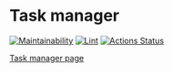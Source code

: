 # Task manager
[![Maintainability](https://api.codeclimate.com/v1/badges/4e22eac0ec70c801c02d/maintainability)](https://codeclimate.com/github/sch0nik/python-project-lvl4/maintainability)
[![Lint](https://github.com/sch0nik/python-project-lvl4/actions/workflows/lint_and_test.yml/badge.svg)](https://github.com/sch0nik/python-project-lvl4/actions/workflows/lint_and_test.yml)
[![Actions Status](https://github.com/sch0nik/python-project-lvl4/workflows/hexlet-check/badge.svg)](https://github.com/sch0nik/python-project-lvl4/actions)

[Task manager page](https://sch0nik-task-manager.herokuapp.com/)
